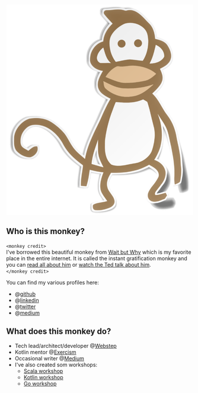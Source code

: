 ![instant gratification monkey](60A857E6-2110-4D07-B25F-87A45033C5C5.png)

## Who is this monkey?
`<monkey credit>`<br/>
I've borrowed this beautiful monkey from [Wait but Why](https://waitbutwhy.com/) which is my favorite place in the entire internet. 
It is called the instant gratification monkey and you can [read all about him](https://waitbutwhy.com/2013/10/why-procrastinators-procrastinate.html) 
or [watch the Ted talk about him](https://www.ted.com/talks/tim_urban_inside_the_mind_of_a_master_procrastinator/up-next).<br/>
`</monkey credit>`

You can find my various profiles here:
* @[github](https://github.com/uzilan)
* @[linkedin](https://linkedin.com/in/uzilan)
* @[twitter](https://twitter.com/uzi_landsmann)
* @[medium](https://medium.com/@uzi.landsmann)
## What does this monkey do?
* Tech lead/architect/developer @[Webstep](https://webstep.se)
* Kotlin mentor @[Exercism](https://exercism.io/)
* Occasional writer @[Medium](https://medium.com/)
* I've also created som workshops:
  * [Scala workshop](https://github.com/uzilan/scalaworkshop)
  * [Kotlin workshop](https://github.com/WebstepSweden/kotlinworkshop)
  * [Go workshop](https://github.com/WebstepSweden/goworkshop)

<!--
**uzilan/uzilan** is a ✨ _special_ ✨ repository because its `README.md` (this file) appears on your GitHub profile.

Here are some ideas to get you started:

- 🔭 I’m currently working on ...
- 🌱 I’m currently learning ...
- 👯 I’m looking to collaborate on ...
- 🤔 I’m looking for help with ...
- 💬 Ask me about ...
- 📫 How to reach me: ...
- 😄 Pronouns: ...
- ⚡ Fun fact: ...
-->
